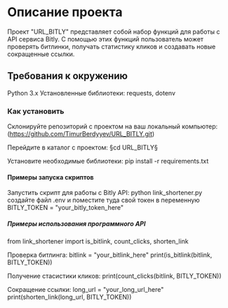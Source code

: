 # Описание проекта

Проект "URL_BITLY" представляет собой набор функций для работы с API сервиса Bitly. С помощью этих функций пользователь может проверять битлинки, получать статистику кликов и создавать новые сокращенные ссылки.

## Требования к окружению

Python 3.x
Установленные библиотеки: requests, dotenv

### Как установить 

Склонируйте репозиторий с проектом на ваш локальный компьютер: 
(https://github.com/TimurBerdyyev/URL_BITLY.git)

Перейдите в каталог с проектом:
§cd URL_BITLY§

Установите необходимые библиотеки:
pip install -r requirements.txt


#### Примеры запуска скриптов

Запустить скрипт для работы с Bitly API:
python link_shortener.py 
создайте файл .env и поместите туда свой токен в переменную BITLY_TOKEN = "your_bitly_token_here"

##### Примеры использования программного API
from link_shortener import is_bitlink, count_clicks, shorten_link

Проверка битлинга:
bitlink = "your_bitlink_here"
print(is_bitlink(bitlink, BITLY_TOKEN))

Получение стасистики кликов:
print(count_clicks(bitlink, BITLY_TOKEN))

Сокращение ссылки:
long_url = "your_long_url_here"
print(shorten_link(long_url, BITLY_TOKEN))






